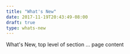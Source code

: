 ```yaml
---
title: "What's New"
date: 2017-11-19T20:43:49-08:00
draft: true
type: whats-new
---
```


What's New, top level of section ... page content
